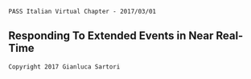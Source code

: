     PASS Italian Virtual Chapter - 2017/03/01
**Responding To Extended Events in Near Real-Time**
-----------------------------------------------
    Copyright 2017 Gianluca Sartori
